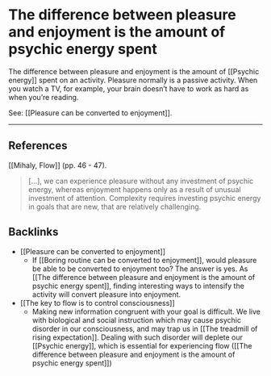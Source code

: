 # The difference between pleasure and enjoyment is the amount of psychic energy spent
The difference between pleasure and enjoyment is the amount of [[Psychic energy]] spent on an activity. Pleasure normally is a passive activity. When you watch a TV, for example, your brain doesn’t have to work as hard as when you’re reading.

See: [[Pleasure can be converted to enjoyment]].

---
## References
[[Mihaly, Flow]] (pp. 46 - 47).
> […], we can experience pleasure without any investment of psychic energy, whereas enjoyment happens only as a result of unusual investment of attention.
> Complexity requires investing psychic energy in goals that are new, that are relatively challenging.

## Backlinks
* [[Pleasure can be converted to enjoyment]]
	* If [[Boring routine can be converted to enjoyment]], would pleasure be able to be converted to enjoyment too? The answer is yes. As [[The difference between pleasure and enjoyment is the amount of psychic energy spent]], finding interesting ways to intensify the activity will convert pleasure into enjoyment.
* [[The key to flow is to control consciousness]]
	* Making new information congruent with your goal is difficult. We live with biological and social instruction which may cause psychic disorder in our consciousness, and may trap us in [[The treadmill of rising expectation]]. Dealing with such disorder will deplete our [[Psychic energy]], which is essential for experiencing flow ([[The difference between pleasure and enjoyment is the amount of psychic energy spent]])

<!-- #evergreen #flow -->

<!-- {BearID:260491C0-C5E7-4544-AF89-9C85D76C5F07-805-0000027445014D43} -->
